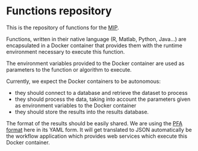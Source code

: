 
# Functions repository

This is the repository of functions for the [MIP](https://mip.humanbrainproject.eu).

Functions, written in their native language (R, Matlab, Python, Java...) are encapsulated in a Docker container that provides them with the runtime environment necessary to execute this function.

The environment variables provided to the Docker container are used as parameters to the function or algorithm to execute.

Currently, we expect the Docker containers to be autonomous:

* they should connect to a database and retrieve the dataset to process
* they should process the data, taking into account the parameters given as environment variables to the Docker container
* they should store the results into the results database.

The format of the results should be easily shared. We are using the [PFA format](http://dmg.org/pfa/) here in its YAML form. It will get translated to JSON automatically be the workflow application which provides web services which execute this Docker container.
